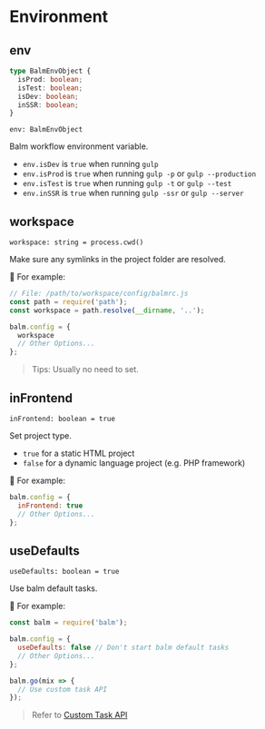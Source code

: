 # Environment

## env

```ts
type BalmEnvObject {
  isProd: boolean;
  isTest: boolean;
  isDev: boolean;
  inSSR: boolean;
}
```

`env: BalmEnvObject`

Balm workflow environment variable.

- `env.isDev` is `true` when running `gulp`
- `env.isProd` is `true` when running `gulp -p` or `gulp --production`
- `env.isTest` is `true` when running `gulp -t` or `gulp --test`
- `env.inSSR` is `true` when running `gulp -ssr` or `gulp --server`

## workspace

`workspace: string = process.cwd()`

Make sure any symlinks in the project folder are resolved.

🌰 For example:

```js
// File: /path/to/workspace/config/balmrc.js
const path = require('path');
const workspace = path.resolve(__dirname, '..');

balm.config = {
  workspace
  // Other Options...
};
```

> Tips: Usually no need to set.

## inFrontend

`inFrontend: boolean = true`

Set project type.

- `true` for a static HTML project
- `false` for a dynamic language project (e.g. PHP framework)

🌰 For example:

```js
balm.config = {
  inFrontend: true
  // Other Options...
};
```

## useDefaults

`useDefaults: boolean = true`

Use balm default tasks.

🌰 For example:

```js
const balm = require('balm');

balm.config = {
  useDefaults: false // Don't start balm default tasks
  // Other Options...
};

balm.go(mix => {
  // Use custom task API
});
```

> Refer to [Custom Task API](../api/)
